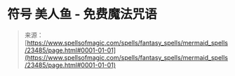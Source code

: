 <!--yml

category: 未分类

date: 2024-06-12 19:08:39

-->

# 符号 美人鱼 - 免费魔法咒语

> 来源：[https://www.spellsofmagic.com/spells/fantasy_spells/mermaid_spells/23485/page.html#0001-01-01](https://www.spellsofmagic.com/spells/fantasy_spells/mermaid_spells/23485/page.html#0001-01-01)

